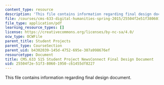 ```yaml
---
content_type: resource
description: 'This file contains information regarding final design document. '
file: /courses/cms-633-digital-humanities-spring-2015/25504f2e51f380601950c61455df8227_MITCMS_633S15_FinalDesign.pdf
file_type: application/pdf
learning_resource_types: []
license: https://creativecommons.org/licenses/by-nc-sa/4.0/
ocw_type: OCWFile
parent_title: Student Projects
parent_type: CourseSection
parent_uid: b4302039-145d-4752-695e-307a998676ef
resourcetype: Document
title: CMS.633 S15 Student Project NewsConnect Final Design Document
uid: 25504f2e-51f3-8060-1950-c61455df8227
---
```

This file contains information regarding final design document. 